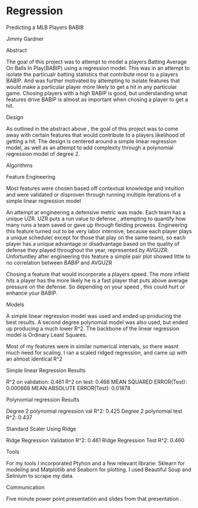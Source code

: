 # Regression

Predicting a MLB Players BABIB

Jimmy Gardner

Abstract

The goal of this project was to attempt to model a players Batting Average On Balls In Play(BABIP) using a regression model. This was in an attempt to isolate the particualr batting statistics that contribute most to a players BABIP. And was further motivated by attempting to isolate features that would make a particular player more likely to get a hit in any particular game. Chosing players with a high BABIP is good, but understanding what features drive BABIP is almost as important when chosing a player to get a hit.

Design

As outlined in the abstract above , the goal of this project was to come away with certain features that would contribute to a players likelihood of getting a hit. The design is centered around a simple linear regression model, as well as an attempt to add complexity through a polynomial regression model of degree 2.

Algorithms

Feature Engineering

Most features were chosen based off contextual knowledge and intuition and were validated or disproven through running multiple iterations of a simple linear regression model

An attempt at engineering a defensive metric was made. Each team has a unique UZR. UZR puts a run value to defense , attempting to quantify how many runs a team saved or gave up through fielding prowess. Engineering this feature turned out to be very labor intensive, because each player plays a unique schedule( except for those that play on the same team), so each player has a unique advantage or disadvantage based on the quality of defense they played throughout the year, represented by AVGUZR. Unfortuntley after engineering this feature a simple pair plot showed little to no correlation between BABIP and AVGUZR

Chosing a feature that would incorporate a players speed. The more infield hits a player has the more likely he is a fast player that puts above average pressure on the defense. So depending on your speed , this could hurt or enhance your BABIP.

Models

A simple linear regression model was used and ended up producing the best results. A second degree polynomial model was also used, but ended up producing a much lower R^2. The backbone of the linear regression model is Ordinary Least Squares. 

Most of my features were in similar numerical intervals, so there wasnt much need for scaling. I ran a scaled ridged regression, and came up with an almost identical R^2

Simple linear Regression Results

R^2 on validation: 0.461 R^2 on test: 0.468 MEAN SQUARED ERROR(Test): 0.000668 MEAN ABSOLUTE ERROR(Test): 0.01878

Polynomial regression Results

Degree 2 polynomial regression val R^2: 0.425 Degree 2 polynomial test R^2: 0.437

Standard Scaler Using Ridge

Ridge Regression Validation R^2: 0.461 Ridge Regression Test R^2: 0.460

Tools

For my tools I incorporated Ptyhon and a few relevant librarie: Sklearn for modeling and Matplotlib and Seaborn for plotting. I used Beautiful Soup and Selinium to scrape my data.

Communication

Five minute power point presentation and slides from that presentation .
